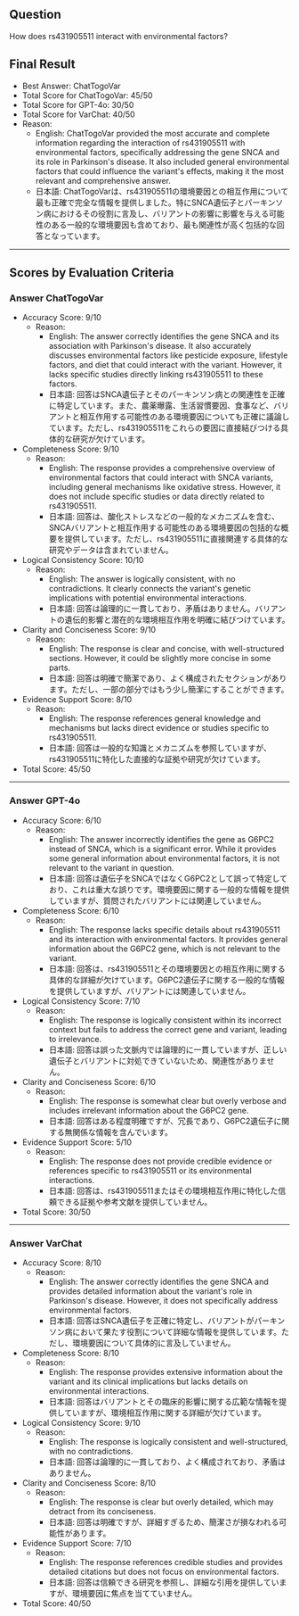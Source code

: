 ## Question

How does rs431905511 interact with environmental factors?

## Final Result

- Best Answer: ChatTogoVar
- Total Score for ChatTogoVar: 45/50
- Total Score for GPT-4o: 30/50
- Total Score for VarChat: 40/50
- Reason:
  - English: ChatTogoVar provided the most accurate and complete information regarding the interaction of rs431905511 with environmental factors, specifically addressing the gene SNCA and its role in Parkinson's disease. It also included general environmental factors that could influence the variant's effects, making it the most relevant and comprehensive answer.
  - 日本語: ChatTogoVarは、rs431905511の環境要因との相互作用について最も正確で完全な情報を提供しました。特にSNCA遺伝子とパーキンソン病におけるその役割に言及し、バリアントの影響に影響を与える可能性のある一般的な環境要因も含めており、最も関連性が高く包括的な回答となっています。

---

## Scores by Evaluation Criteria

### Answer ChatTogoVar
- Accuracy Score: 9/10
  - Reason: 
    - English: The answer correctly identifies the gene SNCA and its association with Parkinson's disease. It also accurately discusses environmental factors like pesticide exposure, lifestyle factors, and diet that could interact with the variant. However, it lacks specific studies directly linking rs431905511 to these factors.
    - 日本語: 回答はSNCA遺伝子とそのパーキンソン病との関連性を正確に特定しています。また、農薬曝露、生活習慣要因、食事など、バリアントと相互作用する可能性のある環境要因についても正確に議論しています。ただし、rs431905511をこれらの要因に直接結びつける具体的な研究が欠けています。
- Completeness Score: 9/10
  - Reason: 
    - English: The response provides a comprehensive overview of environmental factors that could interact with SNCA variants, including general mechanisms like oxidative stress. However, it does not include specific studies or data directly related to rs431905511.
    - 日本語: 回答は、酸化ストレスなどの一般的なメカニズムを含む、SNCAバリアントと相互作用する可能性のある環境要因の包括的な概要を提供しています。ただし、rs431905511に直接関連する具体的な研究やデータは含まれていません。
- Logical Consistency Score: 10/10
  - Reason: 
    - English: The answer is logically consistent, with no contradictions. It clearly connects the variant's genetic implications with potential environmental interactions.
    - 日本語: 回答は論理的に一貫しており、矛盾はありません。バリアントの遺伝的影響と潜在的な環境相互作用を明確に結びつけています。
- Clarity and Conciseness Score: 9/10
  - Reason: 
    - English: The response is clear and concise, with well-structured sections. However, it could be slightly more concise in some parts.
    - 日本語: 回答は明確で簡潔であり、よく構成されたセクションがあります。ただし、一部の部分ではもう少し簡潔にすることができます。
- Evidence Support Score: 8/10
  - Reason: 
    - English: The response references general knowledge and mechanisms but lacks direct evidence or studies specific to rs431905511.
    - 日本語: 回答は一般的な知識とメカニズムを参照していますが、rs431905511に特化した直接的な証拠や研究が欠けています。
- Total Score: 45/50

---

### Answer GPT-4o
- Accuracy Score: 6/10
  - Reason: 
    - English: The answer incorrectly identifies the gene as G6PC2 instead of SNCA, which is a significant error. While it provides some general information about environmental factors, it is not relevant to the variant in question.
    - 日本語: 回答は遺伝子をSNCAではなくG6PC2として誤って特定しており、これは重大な誤りです。環境要因に関する一般的な情報を提供していますが、質問されたバリアントには関連していません。
- Completeness Score: 6/10
  - Reason: 
    - English: The response lacks specific details about rs431905511 and its interaction with environmental factors. It provides general information about the G6PC2 gene, which is not relevant to the variant.
    - 日本語: 回答は、rs431905511とその環境要因との相互作用に関する具体的な詳細が欠けています。G6PC2遺伝子に関する一般的な情報を提供していますが、バリアントには関連していません。
- Logical Consistency Score: 7/10
  - Reason: 
    - English: The response is logically consistent within its incorrect context but fails to address the correct gene and variant, leading to irrelevance.
    - 日本語: 回答は誤った文脈内では論理的に一貫していますが、正しい遺伝子とバリアントに対処できていないため、関連性がありません。
- Clarity and Conciseness Score: 6/10
  - Reason: 
    - English: The response is somewhat clear but overly verbose and includes irrelevant information about the G6PC2 gene.
    - 日本語: 回答はある程度明確ですが、冗長であり、G6PC2遺伝子に関する無関係な情報を含んでいます。
- Evidence Support Score: 5/10
  - Reason: 
    - English: The response does not provide credible evidence or references specific to rs431905511 or its environmental interactions.
    - 日本語: 回答は、rs431905511またはその環境相互作用に特化した信頼できる証拠や参考文献を提供していません。
- Total Score: 30/50

---

### Answer VarChat
- Accuracy Score: 8/10
  - Reason: 
    - English: The answer correctly identifies the gene SNCA and provides detailed information about the variant's role in Parkinson's disease. However, it does not specifically address environmental factors.
    - 日本語: 回答はSNCA遺伝子を正確に特定し、バリアントがパーキンソン病において果たす役割について詳細な情報を提供しています。ただし、環境要因について具体的に言及していません。
- Completeness Score: 8/10
  - Reason: 
    - English: The response provides extensive information about the variant and its clinical implications but lacks details on environmental interactions.
    - 日本語: 回答はバリアントとその臨床的影響に関する広範な情報を提供していますが、環境相互作用に関する詳細が欠けています。
- Logical Consistency Score: 9/10
  - Reason: 
    - English: The response is logically consistent and well-structured, with no contradictions.
    - 日本語: 回答は論理的に一貫しており、よく構成されており、矛盾はありません。
- Clarity and Conciseness Score: 8/10
  - Reason: 
    - English: The response is clear but overly detailed, which may detract from its conciseness.
    - 日本語: 回答は明確ですが、詳細すぎるため、簡潔さが損なわれる可能性があります。
- Evidence Support Score: 7/10
  - Reason: 
    - English: The response references credible studies and provides detailed citations but does not focus on environmental factors.
    - 日本語: 回答は信頼できる研究を参照し、詳細な引用を提供していますが、環境要因に焦点を当てていません。
- Total Score: 40/50